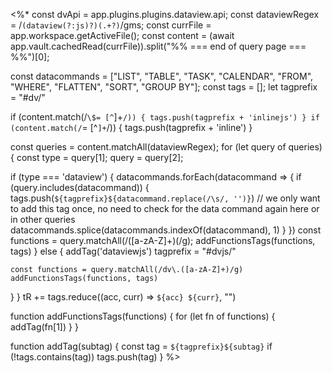 <%*
const dvApi = app.plugins.plugins.dataview.api;
const dataviewRegex = /```(dataview(?:js)?)(.+?)```/gms;
const currFile = app.workspace.getActiveFile();
const content = (await app.vault.cachedRead(currFile)).split("%% === end of query page === %%")[0];

const datacommands = ["LIST", "TABLE", "TASK", "CALENDAR", "FROM", "WHERE", "FLATTEN", "SORT", "GROUP BY"];
const tags = [];
let tagprefix = "#dv/"

if (content.match(/`\$= [^`]+`/)) {
  tags.push(tagprefix + 'inlinejs')
}
if (content.match(/`\= [^`]+`/)) {
  tags.push(tagprefix + 'inline')
}

const queries = content.matchAll(dataviewRegex);
for (let query of queries) {
  const type = query[1];
  query = query[2];

  if (type === 'dataview') {
    datacommands.forEach(datacommand => {
      if (query.includes(datacommand)) {
        tags.push(`${tagprefix}${datacommand.replace(/\s/, '')}`)
         // we only want to add this tag once, no need to check for the data command again here or in other queries
        datacommands.splice(datacommands.indexOf(datacommand), 1)
      }
    })
    const functions = query.matchAll(/([a-zA-Z]+)\(/g);
    addFunctionsTags(functions, tags)
  } else {
	addTag('dataviewjs')
    tagprefix = "#dvjs/"
   
    const functions = query.matchAll(/dv\.([a-zA-Z]+)/g)
    addFunctionsTags(functions, tags)
  }
}
tR += tags.reduce((acc, curr) => `${acc} ${curr}`, "")

function addFunctionsTags(functions) {
  for (let fn of functions) {
    addTag(fn[1])
  }
}

function addTag(subtag) {
	const tag = `${tagprefix}${subtag}`
    if (!tags.contains(tag)) tags.push(tag)
}
%>